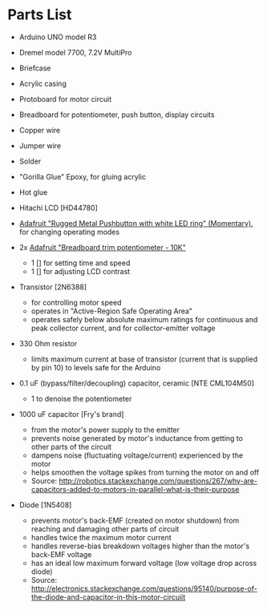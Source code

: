 Parts List
=====================================
- Arduino UNO model R3
- Dremel model 7700, 7.2V MultiPro


- Briefcase
- Acrylic casing
- Protoboard for motor circuit
- Breadboard for potentiometer, push button, display circuits
- Copper wire
- Jumper wire
- Solder
- "Gorilla Glue" Epoxy, for gluing acrylic
- Hot glue


- Hitachi LCD [HD44780]


- [Adafruit "Rugged Metal Pushbutton with white LED ring" (Momentary)](https://www.adafruit.com/product/558), for changing operating modes
- 2x [Adafruit "Breadboard trim potentiometer - 10K"](https://www.adafruit.com/product/356)
  - 1 [] for setting time and speed
  - 1 [] for adjusting LCD contrast


- Transistor [2N6388]
  - for controlling motor speed
  - operates in "Active-Region Safe Operating Area"
  - operates safely below absolute maximum ratings for continuous and peak collector current, and for collector-emitter voltage
- 330 Ohm resistor
  - limits maximum current at base of transistor (current that is supplied by pin 10) to levels safe for the Arduino
- 0.1 uF (bypass/filter/decoupling) capacitor, ceramic [NTE CML104M50]
  - 1 to denoise the potentiometer
- 1000 uF capacitor [Fry's brand]
  - from the motor's power supply to the emitter
  - prevents noise generated by motor's inductance from getting to other parts of the circuit
  - dampens noise (fluctuating voltage/current) experienced by the motor
  - helps smoothen the voltage spikes from turning the motor on and off
  - Source: http://robotics.stackexchange.com/questions/267/why-are-capacitors-added-to-motors-in-parallel-what-is-their-purpose
- Diode [1N5408]
  - prevents motor's back-EMF (created on motor shutdown) from reaching and damaging other parts of circuit
  - handles twice the maximum motor current
  - handles reverse-bias breakdown voltages higher than the motor's back-EMF voltage
  - has an ideal low maximum forward voltage (low voltage drop across diode)
  - Source: http://electronics.stackexchange.com/questions/95140/purpose-of-the-diode-and-capacitor-in-this-motor-circuiit
